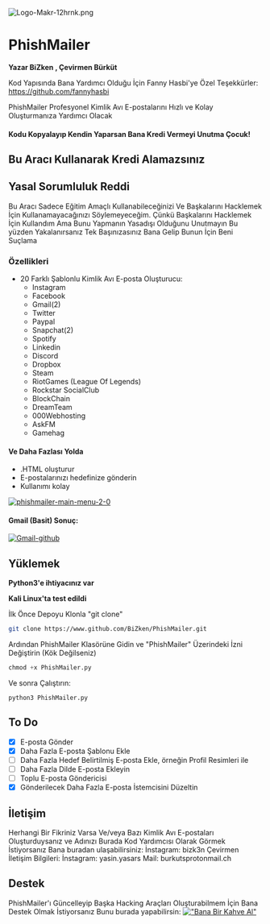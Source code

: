 ![Logo-Makr-12hrnk.png](https://i.postimg.cc/SR4vXjjq/Logo-Makr-12hrnk.png)

# PhishMailer


**Yazar BiZken , Çevirmen Bürküt**

Kod Yapısında Bana Yardımcı Olduğu İçin Fanny Hasbi'ye Özel Teşekkürler: https://github.com/fannyhasbi

PhishMailer Profesyonel Kimlik Avı E-postalarını Hızlı ve Kolay Oluşturmanıza Yardımcı Olacak

#### Kodu Kopyalayıp Kendin Yaparsan Bana Kredi Vermeyi Unutma Çocuk!

## Bu Aracı Kullanarak Kredi Alamazsınız

## Yasal Sorumluluk Reddi
Bu Aracı Sadece Eğitim Amaçlı Kullanabileceğinizi Ve Başkalarını Hacklemek İçin Kullanamayacağınızı Söylemeyeceğim.
Çünkü Başkalarını Hacklemek İçin Kullandım Ama Bunu Yapmanın Yasadışı Olduğunu Unutmayın Bu yüzden Yakalanırsanız Tek Başınızasınız
Bana Gelip Bunun İçin Beni Suçlama

### Özellikleri

* 20 Farklı Şablonlu Kimlik Avı E-posta Oluşturucu:
  * Instagram
  * Facebook
  * Gmail(2)
  * Twitter
  * Paypal
  * Snapchat(2)
  * Spotify
  * Linkedin
  * Discord
  * Dropbox
  * Steam
  * RiotGames (League Of Legends)
  * Rockstar SocialClub
  * BlockChain
  * DreamTeam
  * 000Webhosting
  * AskFM
  * Gamehag
#### Ve Daha Fazlası Yolda
* .HTML oluşturur
* E-postalarınızı hedefinize gönderin
* Kullanımı kolay

<a href="https://ibb.co/HTGXTNB"><img src="https://i.ibb.co/8gPXgzN/phishmailer-main-menu-2-0.png" alt="phishmailer-main-menu-2-0" border="0"></a>

#### Gmail (Basit) Sonuç:
<a href="https://ibb.co/kSjzn5s"><img src="https://i.ibb.co/hmbr5LJ/Gmail-github.png" alt="Gmail-github" border="0"></a>

## Yüklemek
**Python3'e ihtiyacınız var**

**Kali Linux'ta test edildi**

İlk Önce Depoyu Klonla "git clone"
```bash
git clone https://www.github.com/BiZken/PhishMailer.git
```
Ardından PhishMailer Klasörüne Gidin ve "PhishMailer" Üzerindeki İzni Değiştirin (Kök Değilseniz)
```python
chmod +x PhishMailer.py
```
Ve sonra Çalıştırın:
```Run
python3 PhishMailer.py
```

## To Do
- [x] E-posta Gönder
- [x] Daha Fazla E-posta Şablonu Ekle
- [ ] Daha Fazla Hedef Belirtilmiş E-posta Ekle, örneğin Profil Resimleri ile
- [ ] Daha Fazla Dilde E-posta Ekleyin
- [ ] Toplu E-posta Göndericisi
- [x] Gönderilecek Daha Fazla E-posta İstemcisini Düzeltin

## İletişim
Herhangi Bir Fikriniz Varsa Ve/veya Bazı Kimlik Avı E-postaları Oluşturduysanız ve Adınızı Burada Kod Yardımcısı Olarak Görmek İstiyorsanız
Bana buradan ulaşabilirsiniz:
İnstagram: bizk3n
Çevirmen İletişim Bilgileri:
İnstagram: yasin.yasars
Mail: burkutsprotonmail.ch

## Destek
PhishMailer'ı Güncelleyip Başka Hacking Araçları Oluşturabilmem İçin Bana Destek Olmak İstiyorsanız
Bunu burada yapabilirsin:
[!["Bana Bir Kahve Al"](https://www.buymeacoffee.com/assets/img/custom_images/orange_img.png)](https://www.buymeacoffee.com/BiZken)
